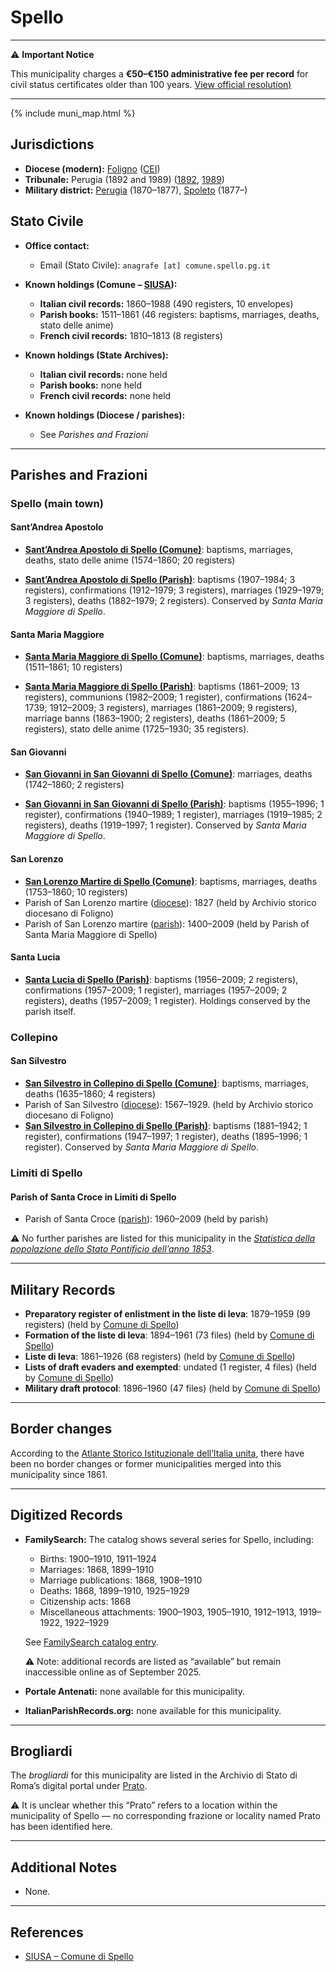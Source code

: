 # Spello

---

⚠️ **Important Notice**

This municipality charges a **€50–€150 administrative fee per record** for civil status certificates older than 100 years. 
[View official resolution)](https://www.comune.spello.pg.it/istituzione-contributo-cittadinanza-jure-sanguinis/)

---

{% include muni_map.html %}

## Jurisdictions

* **Diocese (modern):** [Foligno](../dio/foligno.md) ([CEI](https://www.chiesacattolica.it/annuario-cei/ricerca-parrocchie/))
* **Tribunale:** Perugia (1892 and 1989) ([1892](https://www.google.it/books/edition/Bollettino_ufficiale_del_Ministero_di_gr/kRXd4t5fK-0C?hl=en&gbpv=1&pg=PA457&printsec=frontcover), [1989](https://www.google.it/books/edition/Gazzetta_ufficiale_della_Repubblica_ital/-Z6nogg-qMQC?hl=en&gbpv=1&pg=RA8-PA38&printsec=frontcover))
* **Military district:** [Perugia](../mil/perugia.md) (1870–1877), [Spoleto](../mil/spoleto.md) (1877–)

## Stato Civile

* **Office contact:**

  * Email (Stato Civile): `anagrafe [at] comune.spello.pg.it`

* **Known holdings (Comune – [SIUSA](https://siusa-archivi.cultura.gov.it/cgi-bin/siusa/pagina.pl?TipoPag=comparc&Chiave=255879)):**

  * **Italian civil records:** 1860–1988 (490 registers, 10 envelopes)
  * **Parish books:** 1511–1861 (46 registers: baptisms, marriages, deaths, stato delle anime)
  * **French civil records:** 1810–1813 (8 registers)

* **Known holdings (State Archives):**

  * **Italian civil records:** none held
  * **Parish books:** none held
  * **French civil records:** none held

* **Known holdings (Diocese / parishes):**

  * See *Parishes and Frazioni*

---

## Parishes and Frazioni

### Spello (main town)

#### Sant’Andrea Apostolo

* **[Sant’Andrea Apostolo di Spello (Comune)](https://siusa-archivi.cultura.gov.it/cgi-bin/siusa/pagina.pl?TipoPag=comparc&Chiave=255879)**: baptisms, marriages, deaths, stato delle anime (1574–1860; 20 registers)

* **[Sant’Andrea Apostolo di Spello (Parish)](https://siusa-archivi.cultura.gov.it/cgi-bin/siusa/pagina.pl?ChiaveAlbero=320020&ApriNodo=0&TipoPag=comparc&Chiave=336934&ChiaveRadice=320020&RicSez=fondi&RicVM=indice&RicTipoScheda=ca)**: baptisms (1907–1984; 3 registers), confirmations (1912–1979; 3 registers), marriages (1929–1979; 3 registers), deaths (1882–1979; 2 registers). Conserved by *Santa Maria Maggiore di Spello*.

#### Santa Maria Maggiore

* **[Santa Maria Maggiore di Spello (Comune)](https://siusa-archivi.cultura.gov.it/cgi-bin/siusa/pagina.pl?TipoPag=comparc&Chiave=255879)**: baptisms, marriages, deaths (1511–1861; 10 registers)

* **[Santa Maria Maggiore di Spello (Parish)](https://siusa-archivi.cultura.gov.it/cgi-bin/siusa/pagina.pl?TipoPag=comparc&Chiave=320020)**: baptisms (1861–2009; 13 registers), communions (1982–2009; 1 register), confirmations (1624–1739; 1912–2009; 3 registers), marriages (1861–2009; 9 registers), marriage banns (1863–1900; 2 registers), deaths (1861–2009; 5 registers), stato delle anime (1725–1930; 35 registers).

#### San Giovanni

* **[San Giovanni in San Giovanni di Spello (Comune)](https://siusa-archivi.cultura.gov.it/cgi-bin/siusa/pagina.pl?TipoPag=comparc&Chiave=255879)**: marriages, deaths (1742–1860; 2 registers)

* **[San Giovanni in San Giovanni di Spello (Parish)](https://siusa-archivi.cultura.gov.it/cgi-bin/siusa/pagina.pl?ChiaveAlbero=337121&ApriNodo=0&TipoPag=comparc&Chiave=337122&ChiaveRadice=337119&RicSez=fondi&RicVM=indice&RicTipoScheda=ca)**: baptisms (1955–1996; 1 register), confirmations (1940–1989; 1 register), marriages (1919–1985; 2 registers), deaths (1919–1997; 1 register). Conserved by *Santa Maria Maggiore di Spello*.

#### San Lorenzo

* **[San Lorenzo Martire di Spello (Comune)](https://siusa-archivi.cultura.gov.it/cgi-bin/siusa/pagina.pl?TipoPag=comparc&Chiave=255879)**: baptisms, marriages, deaths (1753–1860; 10 registers)
* Parish of San Lorenzo martire ([diocese](https://siusa-archivi.cultura.gov.it/cgi-bin/siusa/pagina.pl?TipoPag=comparc&Chiave=337126)): 1827 (held by Archivio storico diocesano di Foligno)
* Parish of San Lorenzo martire ([parish](https://siusa-archivi.cultura.gov.it/cgi-bin/siusa/pagina.pl?TipoPag=comparc&Chiave=337119)): 1400–2009 (held by Parish of Santa Maria Maggiore di Spello)

#### Santa Lucia

* **[Santa Lucia di Spello (Parish)](https://siusa-archivi.cultura.gov.it/cgi-bin/siusa/pagina.pl?TipoPag=comparc&Chiave=335769)**: baptisms (1956–2009; 2 registers), confirmations (1957–2009; 1 register), marriages (1957–2009; 2 registers), deaths (1957–2009; 1 register). Holdings conserved by the parish itself.

### Collepino

#### San Silvestro

* **[San Silvestro in Collepino di Spello (Comune)](https://siusa-archivi.cultura.gov.it/cgi-bin/siusa/pagina.pl?TipoPag=comparc&Chiave=255879)**: baptisms, marriages, deaths (1635–1860; 4 registers)
* Parish of San Silvestro ([diocese](https://siusa-archivi.cultura.gov.it/cgi-bin/siusa/pagina.pl?TipoPag=comparc&Chiave=337129)): 1567–1929. (held by Archivio storico diocesano di Foligno)
* **[San Silvestro in Collepino di Spello (Parish)](https://siusa-archivi.cultura.gov.it/cgi-bin/siusa/pagina.pl?ChiaveAlbero=337122&ApriNodo=0&TipoPag=comparc&Chiave=337124&ChiaveRadice=337119&RicSez=fondi&RicVM=indice&RicTipoScheda=ca)**: baptisms (1881–1942; 1 register), confirmations (1947–1997; 1 register), deaths (1895–1996; 1 register). Conserved by *Santa Maria Maggiore di Spello*.

### Limiti di Spello

#### Parish of Santa Croce in Limiti di Spello

* Parish of Santa Croce ([parish](https://siusa-archivi.cultura.gov.it/cgi-bin/siusa/pagina.pl?TipoPag=comparc&Chiave=335767)): 1960–2009 (held by parish)

⚠️ No further parishes are listed for this municipality in the *[Statistica della popolazione dello Stato Pontificio dell’anno 1853](https://www.google.it/books/edition/Statistics_della_popolazione_dello_Stato/v6dCAQAAMAAJ)*.

---

## Military Records

* **Preparatory register of enlistment in the liste di leva**: 1879–1959 (99 registers) (held by [Comune di Spello](https://siusa-archivi.cultura.gov.it/cgi-bin/siusa/pagina.pl?TipoPag=comparc&Chiave=309955&RicVM=ricercasemplice&RicProgetto=reg%2dumb&RicPag=2&RicFrmRicSemplice=Liste%20di%20leva&RicSez=complessi))
* **Formation of the liste di leva**: 1894–1961 (73 files) (held by [Comune di Spello](https://siusa-archivi.cultura.gov.it/cgi-bin/siusa/pagina.pl?TipoPag=comparc&Chiave=309955&RicVM=ricercasemplice&RicProgetto=reg%2dumb&RicPag=2&RicFrmRicSemplice=Liste%20di%20leva&RicSez=complessi))
* **Liste di leva**: 1861–1926 (68 registers) (held by [Comune di Spello](https://siusa-archivi.cultura.gov.it/cgi-bin/siusa/pagina.pl?TipoPag=comparc&Chiave=309955&RicVM=ricercasemplice&RicProgetto=reg%2dumb&RicPag=2&RicFrmRicSemplice=Liste%20di%20leva&RicSez=complessi))
* **Lists of draft evaders and exempted**: undated (1 register, 4 files) (held by [Comune di Spello](https://siusa-archivi.cultura.gov.it/cgi-bin/siusa/pagina.pl?TipoPag=comparc&Chiave=309955&RicVM=ricercasemplice&RicProgetto=reg%2dumb&RicPag=2&RicFrmRicSemplice=Liste%20di%20leva&RicSez=complessi))
* **Military draft protocol**: 1896–1960 (47 files) (held by [Comune di Spello](https://siusa-archivi.cultura.gov.it/cgi-bin/siusa/pagina.pl?TipoPag=comparc&Chiave=309955&RicVM=ricercasemplice&RicProgetto=reg%2dumb&RicPag=2&RicFrmRicSemplice=Liste%20di%20leva&RicSez=complessi))

---

## Border changes

According to the [Atlante Storico Istituzionale dell’Italia unita](http://dati.san.beniculturali.it/asi/local/), there have been no border changes or former municipalities merged into this municipality since 1861.

---

## Digitized Records

* **FamilySearch:** The catalog shows several series for Spello, including:

  * Births: 1900–1910, 1911–1924
  * Marriages: 1868, 1899–1910
  * Marriage publications: 1868, 1908–1910
  * Deaths: 1868, 1899–1910, 1925–1929
  * Citizenship acts: 1868
  * Miscellaneous attachments: 1900–1903, 1905–1910, 1912–1913, 1919–1922, 1922–1929

  See [FamilySearch catalog entry](https://www.familysearch.org/en/search/catalog/835968).

  ⚠️ Note: additional records are listed as “available” but remain inaccessible online as of September 2025.

* **Portale Antenati:** none available for this municipality.

* **ItalianParishRecords.org:** none available for this municipality.

---

## Brogliardi

The *brogliardi* for this municipality are listed in the Archivio di Stato di Roma’s digital portal under [Prato](https://imagoarchiviodistatoroma.cultura.gov.it/Gregoriano/s_brogliardi.php?Provincia=Perugia&Denominazione=Prato).

⚠️ It is unclear whether this “Prato” refers to a location within the municipality of Spello — no corresponding frazione or locality named Prato has been identified here.

---

## Additional Notes

* None.

---

## References

* [SIUSA – Comune di Spello](https://siusa-archivi.cultura.gov.it/cgi-bin/siusa/pagina.pl?TipoPag=comparc&Chiave=255879)
